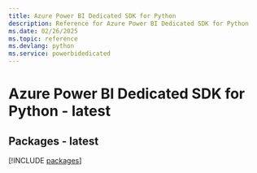 ```yaml
---
title: Azure Power BI Dedicated SDK for Python
description: Reference for Azure Power BI Dedicated SDK for Python
ms.date: 02/26/2025
ms.topic: reference
ms.devlang: python
ms.service: powerbidedicated
---
```

# Azure Power BI Dedicated SDK for Python - latest
## Packages - latest
[!INCLUDE [packages](power-bi-dedicated-index.md)]
